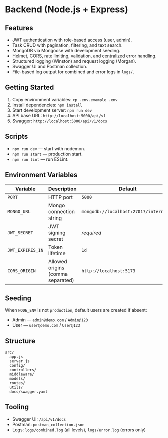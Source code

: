 # Backend (Node.js + Express)

## Features
- JWT authentication with role-based access (user, admin).
- Task CRUD with pagination, filtering, and text search.
- MongoDB via Mongoose with development seeding.
- Helmet, CORS, rate limiting, validation, and centralized error handling.
- Structured logging (Winston) and request logging (Morgan).
- Swagger UI and Postman collection.
- File-based log output for combined and error logs in `logs/`.

## Getting Started
1. Copy environment variables: `cp .env.example .env`
2. Install dependencies: `npm install`
3. Start development server: `npm run dev`
4. API base URL: `http://localhost:5000/api/v1`
5. Swagger: `http://localhost:5000/api/v1/docs`

## Scripts
- `npm run dev` — start with nodemon.
- `npm run start` — production start.
- `npm run lint` — run ESLint.

## Environment Variables
| Variable | Description | Default |
| --- | --- | --- |
| `PORT` | HTTP port | `5000` |
| `MONGO_URL` | Mongo connection string | `mongodb://localhost:27017/intern_api` |
| `JWT_SECRET` | JWT signing secret | _required_ |
| `JWT_EXPIRES_IN` | Token lifetime | `1d` |
| `CORS_ORIGIN` | Allowed origins (comma separated) | `http://localhost:5173` |

## Seeding
When `NODE_ENV` is not `production`, default users are created if absent:
- Admin — `admin@demo.com` / `Admin@123`
- User — `user@demo.com` / `User@123`

## Structure
```
src/
  app.js
  server.js
  config/
  controllers/
  middleware/
  models/
  routes/
  utils/
  docs/swagger.yaml
```

## Tooling
- Swagger UI: `/api/v1/docs`
- Postman: `postman_collection.json`
- Logs: `logs/combined.log` (all levels), `logs/error.log` (errors only)
